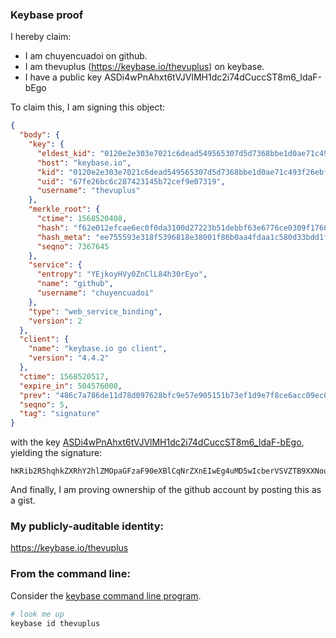 ### Keybase proof

I hereby claim:

  * I am chuyencuadoi on github.
  * I am thevuplus (https://keybase.io/thevuplus) on keybase.
  * I have a public key ASDi4wPnAhxt6tVJVlMH1dc2i74dCuccST8m6_IdaF-bEgo

To claim this, I am signing this object:

```json
{
  "body": {
    "key": {
      "eldest_kid": "0120e2e303e7021c6dead549565307d5d7368bbe1d0ae71c493f26ebf21d685f9b120a",
      "host": "keybase.io",
      "kid": "0120e2e303e7021c6dead549565307d5d7368bbe1d0ae71c493f26ebf21d685f9b120a",
      "uid": "67fe26bc6c287423145b72cef9e07319",
      "username": "thevuplus"
    },
    "merkle_root": {
      "ctime": 1568520408,
      "hash": "f62e012efcae6ec0f0da3100d27223b51debbf63e6776ce0309f17600fd44f77c8cace218c61187777f712a8f2c32db48dc7d5b2578a9a700b3bcb903733e869",
      "hash_meta": "ee755593e318f5396818e38001f86b0aa4fdaa1c580d33bdd1f89404cf703d11",
      "seqno": 7367645
    },
    "service": {
      "entropy": "YEjkoyHVy0ZnClL84h30rEyo",
      "name": "github",
      "username": "chuyencuadoi"
    },
    "type": "web_service_binding",
    "version": 2
  },
  "client": {
    "name": "keybase.io go client",
    "version": "4.4.2"
  },
  "ctime": 1568520517,
  "expire_in": 504576000,
  "prev": "486c7a786de11d78d097628bfc9e57e905151b73ef1d9e7f8ce6acc09ec07e57",
  "seqno": 5,
  "tag": "signature"
}
```

with the key [ASDi4wPnAhxt6tVJVlMH1dc2i74dCuccST8m6_IdaF-bEgo](https://keybase.io/thevuplus), yielding the signature:

```
hKRib2R5hqhkZXRhY2hlZMOpaGFzaF90eXBlCqNrZXnEIwEg4uMD5wIcberVSVZTB9XXNou+HQrnHEk/JuvyHWhfmxIKp3BheWxvYWTESpcCBcQgSGx6eG3hHXjQl2KL/J5X6QUVG3PvHZ5/jOaswJ7AflfEIE6K5pFKluCw/tC6eXeZ5qpxSnq9Bdw7gR8NiFoCmJdPAgHCo3NpZ8RAUDVi827GDtgKX6Luh+IFlgB5ckivQpJZCxkU1U9ldlcTgeMcdexma5rIg+I7Ey8UwlgWmPiCoaYUC7xp3Pr2AqhzaWdfdHlwZSCkaGFzaIKkdHlwZQildmFsdWXEIOgAR1eZ/aIrH8Ik2K+cOsrjhc4DctXdN1RIEg6Plnkto3RhZ80CAqd2ZXJzaW9uAQ==

```

And finally, I am proving ownership of the github account by posting this as a gist.

### My publicly-auditable identity:

https://keybase.io/thevuplus

### From the command line:

Consider the [keybase command line program](https://keybase.io/download).

```bash
# look me up
keybase id thevuplus
```
